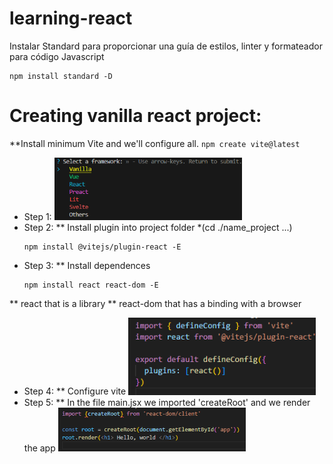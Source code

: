 # learning-react

Instalar Standard para proporcionar una guía de estilos, linter y formateador para código Javascript
```
npm install standard -D
```

# Creating vanilla react project:
**Install minimum Vite and we'll configure all.
    ```
    npm create vite@latest
    ```
- Step 1: 
    <img alt="create vite" src="./assets/create-vite.png" width="300" />
- Step 2:
** Install plugin into project folder *(cd ./name_project ...)
    ```
    npm install @vitejs/plugin-react -E
    ```
- Step 3:
** Install dependences
    ```
    npm install react react-dom -E
    ```
** react that is a library
** react-dom that has a binding with a browser
- Step 4:
** Configure vite
    <img alt="create vite" src="./assets/vite-config.png" width="300" />
- Step 5:
** In the file main.jsx we imported 'createRoot' and we render the app
    <img alt="create vite" src="./assets/config-main-jsx.png" width="300" />


